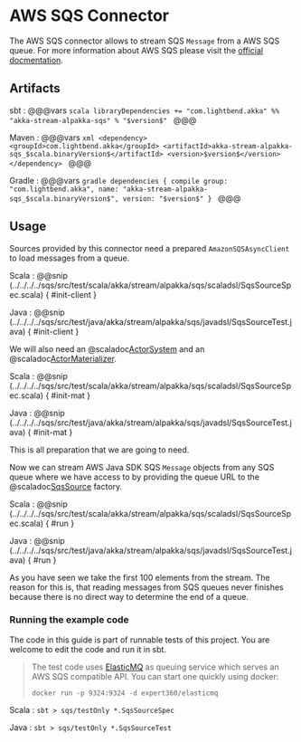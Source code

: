 # AWS SQS Connector

The AWS SQS connector allows to stream SQS `Message` from a AWS SQS queue.
For more information about AWS SQS please visit the [official docmentation](https://aws.amazon.com/documentation/sqs/).

## Artifacts

sbt
:   @@@vars
    ```scala
    libraryDependencies += "com.lightbend.akka" %% "akka-stream-alpakka-sqs" % "$version$"
    ```
    @@@

Maven
:   @@@vars
    ```xml
    <dependency>
      <groupId>com.lightbend.akka</groupId>
      <artifactId>akka-stream-alpakka-sqs_$scala.binaryVersion$</artifactId>
      <version>$version$</version>
    </dependency>
    ```
    @@@

Gradle
:   @@@vars
    ```gradle
    dependencies {
      compile group: "com.lightbend.akka", name: "akka-stream-alpakka-sqs_$scala.binaryVersion$", version: "$version$"
    }
    ```
    @@@

## Usage

Sources provided by this connector need a prepared `AmazonSQSAsyncClient` to load messages from a queue. 

Scala
: @@snip (../../../../sqs/src/test/scala/akka/stream/alpakka/sqs/scaladsl/SqsSourceSpec.scala) { #init-client }

Java
: @@snip (../../../../sqs/src/test/java/akka/stream/alpakka/sqs/javadsl/SqsSourceTest.java) { #init-client }

We will also need an @scaladoc[ActorSystem](akka.actor.ActorSystem) and an @scaladoc[ActorMaterializer](akka.stream.ActorMaterializer).

Scala
: @@snip (../../../../sqs/src/test/scala/akka/stream/alpakka/sqs/scaladsl/SqsSourceSpec.scala) { #init-mat }

Java
: @@snip (../../../../sqs/src/test/java/akka/stream/alpakka/sqs/javadsl/SqsSourceTest.java) { #init-mat }

This is all preparation that we are going to need.

Now we can stream AWS Java SDK SQS `Message` objects from any SQS queue where we have access to by providing the queue URL to the
@scaladoc[SqsSource](akka.stream.alpakka.sqs.scaladsl.SqsSource$) factory.

Scala
: @@snip (../../../../sqs/src/test/scala/akka/stream/alpakka/sqs/scaladsl/SqsSourceSpec.scala) { #run }

Java
: @@snip (../../../../sqs/src/test/java/akka/stream/alpakka/sqs/javadsl/SqsSourceTest.java) { #run }

As you have seen we take the first 100 elements from the stream. The reason for this is, that reading messages from
SQS queues never finishes because there is no direct way to determine the end of a queue.

### Running the example code

The code in this guide is part of runnable tests of this project. You are welcome to edit the code and run it in sbt.

> The test code uses [ElasticMQ](https://github.com/adamw/elasticmq) as queuing service which serves an AWS SQS 
> compatible API.  You can start one quickly using docker:
>
> `docker run -p 9324:9324 -d expert360/elasticmq`

Scala
:   ```
    sbt
    > sqs/testOnly *.SqsSourceSpec
    ```

Java
:   ```
    sbt
    > sqs/testOnly *.SqsSourceTest
    ```
